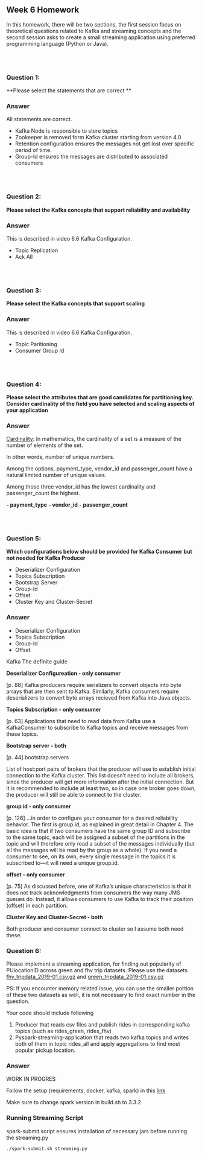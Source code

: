 ## Week 6 Homework 

In this homework, there will be two sections, the first session focus on theoretical questions related to Kafka 
and streaming concepts and the second session asks to create a small streaming application using preferred 
programming language (Python or Java).

</br></br>

### Question 1: 
**Please select the statements that are correct **

### Answer

All statements are correct. 

- Kafka Node is responsible to store topics
- Zookeeper is removed form Kafka cluster starting from version 4.0
- Retention configuration ensures the messages not get lost over specific period of time.
- Group-Id ensures the messages are distributed to associated consumers

</br></br>

### Question 2: 

**Please select the Kafka concepts that support reliability and availability**

### Answer

This is described in video 6.6 Kafka Configuration.

- Topic Replication
- Ack All

</br></br>

### Question 3: 

**Please select the Kafka concepts that support scaling**  


### Answer
This is described in video 6.6 Kafka Configuration.

- Topic Paritioning
- Consumer Group Id

</br></br>

### Question 4: 

**Please select the attributes that are good candidates for partitioning key. 
Consider cardinality of the field you have selected and scaling aspects of your application**  

### Answer

[Cardinality](https://en.wikipedia.org/wiki/Cardinality): In mathematics, the cardinality of a set is a measure of the number of elements of the set. 

In other words, number of unique numbers.


Among the options, payment_type, vendor_id and passenger_count have a natural limited number of unique values. 

Among those three vendor_id has the lowest cardinality and passenger_count the highest.

**- payment_type**
**- vendor_id**
**- passenger_count**


</br></br>

### Question 5: 

**Which configurations below should be provided for Kafka Consumer but not needed for Kafka Producer**

- Deserializer Configuration
- Topics Subscription
- Bootstrap Server
- Group-Id
- Offset
- Cluster Key and Cluster-Secret


### Answer

- Deserializer Configuration
- Topics Subscription
- Group-Id
- Offset

Kafka The definite guide

**Deserializer Configureation - only consumer**

[p. 88] Kafka producers require serializers to convert objects into byte arrays that are then sent to Kafka. Similarly, Kafka consumers require deserializers to convert byte arrays recieved from Kafka into Java objects.

**Topics Subscription - only consumer**


[p. 63] Applications that need to read data from Kafka use a KafkaConsumer to subscribe to Kafka topics and receive messages from these topics.

**Bootstrap server - both**

[p. 44]  bootstrap.servers

List of host:port pairs of brokers that the producer will use to establish initial connection to the Kafka cluster. This list doesn’t need to include all brokers, since the producer will get more information after the initial connection. But it is recommended to include at least two, so in case one broker goes down, the producer will still be able to connect to the cluster.

**group id - only consumer**

[p. 126] ...in order to configure your consumer for a desired reliability behavior.
The first is group.id, as explained in great detail in Chapter 4. The basic idea is that if two consumers have the same group ID and subscribe to the same topic, each will be assigned a subset of the partitions in the topic and will therefore only read a subset of the messages individually (but all the messages will be read by the group as a whole). If you need a consumer to see, on its own, every single message in the topics it is subscribed to—it will need a unique group.id.

**offset - only consumer**

[p. 75] As discussed before, one of Kafka’s unique
characteristics is that it does not track acknowledgments from consumers the way many JMS queues do. Instead, it allows consumers to use Kafka to track their position (offset) in each partition.

**Cluster Key and Cluster-Secret - both**

Both producer and consumer connect to cluster so I assume both need these.


### Question 6:

Please implement a streaming application, for finding out popularity of PUlocationID across green and fhv trip datasets.
Please use the datasets [fhv_tripdata_2019-01.csv.gz](https://github.com/DataTalksClub/nyc-tlc-data/releases/tag/fhv) 
and [green_tripdata_2019-01.csv.gz](https://github.com/DataTalksClub/nyc-tlc-data/releases/tag/green)

PS: If you encounter memory related issue, you can use the smaller portion of these two datasets as well, 
it is not necessary to find exact number in the  question.

Your code should include following
1. Producer that reads csv files and publish rides in corresponding kafka topics (such as rides_green, rides_fhv)
2. Pyspark-streaming-application that reads two kafka topics
   and writes both of them in topic rides_all and apply aggregations to find most popular pickup location.

### Answer
WORK IN PROGRES

Follow the setup (requirements, docker, kafka, spark) in this [link](https://github.com/larsskaret/data-engineering-zoomcamp/tree/main/week_6_stream_processing/python/docker)

Make sure to change spark version in build.sh to 3.3.2

### Running Streaming Script

spark-submit script ensures installation of necessary jars before running the streaming.py

```bash
./spark-submit.sh streaming.py 
```
